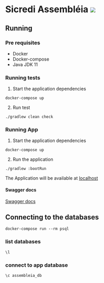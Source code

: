 # Sicredi Assembléia     <img src="https://github.com/balestrinc/sicredi-assembleia/workflows/CI%20Sicredi%20Assembl%C3%A9ia/badge.svg" />

## Running

### Pre requisites
 - Docker
 - Docker-compose
 - Java JDK 11
 
### Running tests
1. Start the application dependencies
```shell script
docker-compose up
```

2. Run test
```shell script
./gradlew clean check
```

### Running App

1. Start the application dependencies
```shell script
docker-compose up
```

2. Run the application

```shell script
./gradlew :bootRun
```

The Application will be available at [localhost](http://localhost:8080)

#### Swagger docs
[Swagger docs](http://localhost:8080/swagger-ui.html)

## Connecting to the databases
```
docker-compose run --rm psql
```

### list databases
```
\l
```

### connect to app database
```
\c assembleia_db
```

